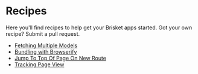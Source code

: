 Recipes
=======

Here you'll find recipes to help get your Brisket apps started. Got your own recipe? Submit a pull request.

* [Fetching Multiple Models](fetching-multiple-models.md)
* [Bundling with Browserify](bundling-with-browserify.md)
* [Jump To Top Of Page On New Route](jump-to-top-of-page-on-new-route.md)
* [Tracking Page View](tracking-page-view.md)

